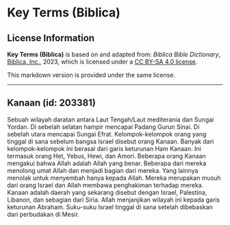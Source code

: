 # Key Terms (Biblica)

## License Information

**Key Terms (Biblica)** is based on and adapted from: _Biblica Bible Dictionary_, [Biblica, Inc.](https://www.biblica.com/), 2023, which is licensed under a [CC BY-SA 4.0 license](https://creativecommons.org/licenses/by-sa/4.0/legalcode.en).

This markdown version is provided under the same license.



--------------------------------

## Kanaan (id: 203381)

Sebuah wilayah daratan antara Laut Tengah/Laut mediterania dan Sungai Yordan. Di sebelah selatan hampir mencapai Padang Gurun Sinai. Di sebelah utara mencapai Sungai Efrat. Kelompok\-kelompok orang yang tinggal di sana sebelum bangsa Israel disebut orang Kanaan. Banyak dari kelompok\-kelompok ini berasal dari garis keturunan Ham Kanaan. Ini termasuk orang Het, Yebus, Hewi, dan Amori. Beberapa orang Kanaan mengakui bahwa Allah adalah Allah yang benar. Beberapa dari mereka menolong umat Allah dan menjadi bagian dari mereka. Yang lainnya menolak untuk menyembah hanya kepada Allah. Mereka merupakan musuh dari orang Israel dan Allah membawa penghakiman terhadap mereka. Kanaan adalah daerah yang sekarang disebut dengan Israel, Palestina, Libanon, dan sebagian dari Siria. Allah menjanjikan wilayah ini kepada garis keturunan Abraham. Suku\-suku Israel tinggal di sana setelah dibebaskan dari perbudakan di Mesir.


